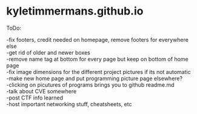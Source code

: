 # kyletimmermans.github.io

ToDo:

<div>-fix footers, credit needed on homepage, remove footers for everywhere else</div>
<div>-get rid of older and newer boxes</div>
<div>-remove name tag at bottom for every page but keep on bottom of home page</div>
<div>-fix image dimensions for the different project pictures if its not automatic</div>
<div>-make new home page and put programming picture page elsewhere?</div>
<div>-clicking on picutures of programs brings you to github readme.md</div>
<div>-talk about CVE somewhere</div>
<div>-post CTF info learned</div>
<div>-host important networking stuff, cheatsheets, etc</div>

